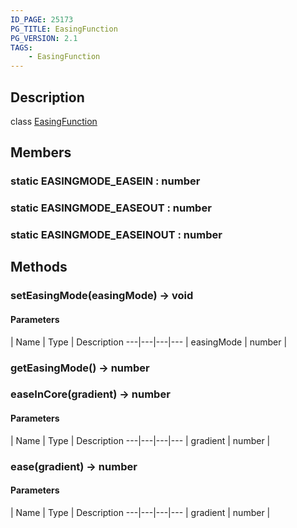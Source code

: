 ```yaml
---
ID_PAGE: 25173
PG_TITLE: EasingFunction
PG_VERSION: 2.1
TAGS:
    - EasingFunction
---
```

## Description

class [EasingFunction](/classes/3.0/EasingFunction)



## Members

### static EASINGMODE_EASEIN : number



### static EASINGMODE_EASEOUT : number



### static EASINGMODE_EASEINOUT : number



## Methods

### setEasingMode(easingMode) &rarr; void



#### Parameters
 | Name | Type | Description
---|---|---|---
 | easingMode | number |      

### getEasingMode() &rarr; number


### easeInCore(gradient) &rarr; number



#### Parameters
 | Name | Type | Description
---|---|---|---
 | gradient | number |      

### ease(gradient) &rarr; number



#### Parameters
 | Name | Type | Description
---|---|---|---
 | gradient | number |      

